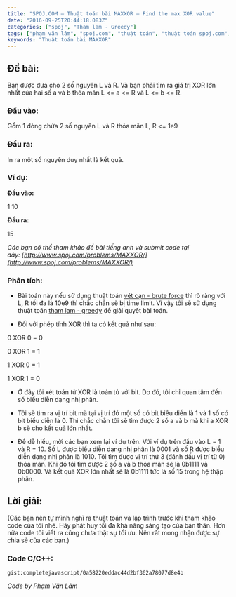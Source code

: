 ```yaml
---
title: "SPOJ.COM – Thuật toán bài MAXXOR – Find the max XOR value"
date: "2016-09-25T20:44:18.083Z"
categories: ["spoj", "Tham lam - Greedy"]
tags: ["phạm văn lâm", "spoj.com", "thuật toán", "thuật toán spoj.com", "tham lam greedy"]
keywords: "Thuật toán bài MAXXOR"
---
```


## **Đề bài:**

Bạn được đưa cho 2 số nguyên L và R. Và bạn phải tìm ra giá trị XOR lớn nhất của hai số a và b thỏa mãn L <= a <= R và L <= b <= R.

### **Đầu vào:**

Gồm 1 dòng chứa 2 số nguyên L và R thỏa mãn L, R <= 1e9

### **Đầu ra:**

In ra một số nguyên duy nhất là kết quả. 

### **Ví dụ:**

**Đầu vào:** 

1 10 

**Đầu ra:** 

15 

_Các bạn có thể tham khảo đề bài tiếng anh và submit code tại đây: [http://www.spoj.com/problems/MAXXOR/](http://www.spoj.com/problems/MAXXOR/)_

### **Phân tích:**

+ Bài toán này nếu sử dụng thuật toán [vét cạn - brute force](/category/vet-can-brute-force/) thì rõ ràng với L, R tối đa là 10e9 thì chắc chắn sẽ bị time limit. Vì vậy tôi sẽ sử dụng thuật toán [tham lam - greedy](/category/tham-lam-greedy/) để giải quyết bài toán. 

+ Đối với phép tính XOR thì ta có kết quả như sau: 

0 XOR 0 = 0 

0 XOR 1 = 1 

1 XOR 0 = 1 

1 XOR 1 = 0 

+ Ở đây tôi xét toán tử XOR là toán tử với bit. Do đó, tôi chỉ quan tâm đến số biểu diễn dạng nhị phân. 

+ Tôi sẽ tìm ra vị trí bit mà tại vị trí đó một số có bit biểu diễn là 1 và 1 số có bit biểu diễn là 0\. Thì chắc chắn tôi sẽ tìm được 2 số a và b mà khi a XOR b sẽ cho kết quả lớn nhất. 

+ Để dễ hiểu, mời các bạn xem lại ví dụ trên. Với ví dụ trên đầu vào L = 1 và R = 10\. Số L được biểu diễn dạng nhị phân là 0001 và số R được biểu diễn dạng nhị phân là 1010\. Tôi tìm được vị trí thứ 3 (đánh dấu vị trí từ 0) thỏa mãn. Khi đó tôi tìm được 2 số a và b thỏa mãn sẽ là 0b1111 và 0b0000\. Và kết quả XOR lớn nhất sẽ là 0b1111 tức là số 15 trong hệ thập phân.

## **Lời giải:**

(Các bạn nên tự mình nghĩ ra thuật toán và lập trình trước khi tham khảo code của tôi nhé. Hãy phát huy tối đa khả năng sáng tạo của bản thân. Hơn nữa code tôi viết ra cũng chưa thật sự tối ưu. Nên rất mong nhận được sự chia sẻ của các bạn.)

### **Code C/C++:**

`gist:completejavascript/0a58220eddac44d2bf362a78077d8e4b`

_Code by Phạm Văn Lâm_
